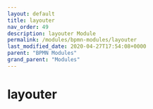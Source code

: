 ```yaml
---
layout: default
title: layouter 
nav_order: 49
description: layouter Module
permalink: /modules/bpmn-modules/layouter
last_modified_date: 2020-04-27T17:54:08+0000
parent: "BPMN Modules"
grand_parent: "Modules"
---
```


# layouter
